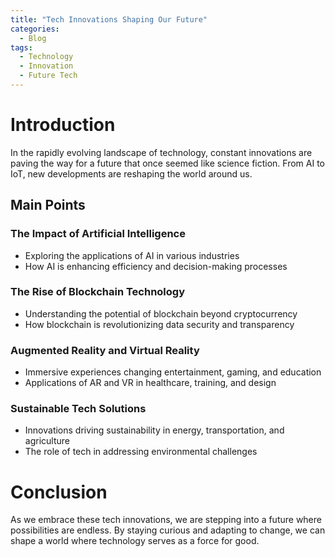 ```yaml
---
title: "Tech Innovations Shaping Our Future"
categories:
  - Blog
tags:
  - Technology
  - Innovation
  - Future Tech
---
```


# Introduction
In the rapidly evolving landscape of technology, constant innovations are paving the way for a future that once seemed like science fiction. From AI to IoT, new developments are reshaping the world around us.

## Main Points
### The Impact of Artificial Intelligence
- Exploring the applications of AI in various industries
- How AI is enhancing efficiency and decision-making processes

### The Rise of Blockchain Technology
- Understanding the potential of blockchain beyond cryptocurrency
- How blockchain is revolutionizing data security and transparency

### Augmented Reality and Virtual Reality
- Immersive experiences changing entertainment, gaming, and education
- Applications of AR and VR in healthcare, training, and design

### Sustainable Tech Solutions
- Innovations driving sustainability in energy, transportation, and agriculture
- The role of tech in addressing environmental challenges

# Conclusion
As we embrace these tech innovations, we are stepping into a future where possibilities are endless. By staying curious and adapting to change, we can shape a world where technology serves as a force for good.